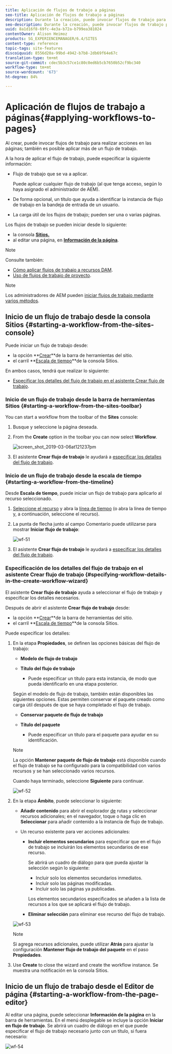 ```yaml
---
title: Aplicación de flujos de trabajo a páginas
seo-title: Aplicación de flujos de trabajo a páginas
description: Durante la creación, puede invocar flujos de trabajo para realizar acciones en las páginas; también es posible aplicar más de un flujo de trabajo.
seo-description: Durante la creación, puede invocar flujos de trabajo para realizar acciones en las páginas; también es posible aplicar más de un flujo de trabajo.
uuid: 8a1d16f8-69fc-4e3a-b72a-b799ea381024
contentOwner: Alison Heimoz
products: SG_EXPERIENCEMANAGER/6.4/SITES
content-type: reference
topic-tags: site-features
discoiquuid: 8556d20a-99bd-4942-b7b8-2db69f64e67c
translation-type: tm+mt
source-git-commit: cdec5b3c57ce1c80c0ed6b5cb7650b52cf9bc340
workflow-type: tm+mt
source-wordcount: '673'
ht-degree: 84%

---
```



# Aplicación de flujos de trabajo a páginas{#applying-workflows-to-pages}

Al crear, puede invocar flujos de trabajo para realizar acciones en las páginas; también es posible aplicar más de un flujo de trabajo.

A la hora de aplicar el flujo de trabajo, puede especificar la siguiente información:

* Flujo de trabajo que se va a aplicar.

   Puede aplicar cualquier flujo de trabajo (al que tenga acceso, según lo haya asignado el administrador de AEM).

* De forma opcional, un título que ayuda a identificar la instancia de flujo de trabajo en la bandeja de entrada de un usuario.
* La carga útil de los flujos de trabajo; pueden ser una o varias páginas.

Los flujos de trabajo se pueden iniciar desde lo siguiente:

* la consola **[Sitios.](#starting-a-workflow-from-the-sites-console)**
* al editar una página, en **[Información de la página](#starting-a-workflow-from-the-page-editor)**.

>[!NOTE]
>
>Consulte también:
>
>* [Cómo aplicar flujos de trabajo a recursos DAM](/help/assets/assets-workflow.md).
>* [Uso de flujos de trabajo de proyecto](/help/sites-authoring/projects-with-workflows.md).

>



>[!NOTE]
>
>Los administradores de AEM pueden [iniciar flujos de trabajo mediante varios métodos](/help/sites-administering/workflows-starting.md).

## Inicio de un flujo de trabajo desde la consola Sitios {#starting-a-workflow-from-the-sites-console}

Puede iniciar un flujo de trabajo desde:

* la opción **[Crear](#starting-a-workflow-from-the-sites-toolbar)**de la barra de herramientas del sitio.
* el carril **[Escala de tiempo](#starting-a-workflow-from-the-timeline)**de la consola Sitios.

En ambos casos, tendrá que realizar lo siguiente:

* [Especificar los detalles del flujo de trabajo en el asistente Crear flujo de trabajo](#specifying-workflow-details-in-the-create-workflow-wizard).

### Inicio de un flujo de trabajo desde la barra de herramientas Sitios {#starting-a-workflow-from-the-sites-toolbar}

You can start a workflow from the toolbar of the **Sites** console:

1. Busque y seleccione la página deseada. 

1. From the **Create** option in the toolbar you can now select **Workflow**.

   ![screen_shot_2019-03-06at121237pm](assets/screen_shot_2019-03-06at121237pm.png)

1. El asistente **Crear flujo de trabajo** le ayudará a [especificar los detalles del flujo de trabajo](#specifying-workflow-details-in-the-create-workflow-wizard).

### Inicio de un flujo de trabajo desde la escala de tiempo {#starting-a-workflow-from-the-timeline}

Desde **Escala de tiempo**, puede iniciar un flujo de trabajo para aplicarlo al recurso seleccionado.

1. [Seleccione el recurso](/help/sites-authoring/basic-handling.md#viewing-and-selecting-resources) y abra la [línea de tiempo](/help/sites-authoring/basic-handling.md#timeline) (o abra la línea de tiempo y, a continuación, seleccione el recurso).
1. La punta de flecha junto al campo Comentario puede utilizarse para mostrar **Iniciar flujo de trabajo**:

   ![wf-51](assets/wf-51.png)

1. El asistente **Crear flujo de trabajo** le ayudará a [especificar los detalles del flujo de trabajo](#specifying-workflow-details-in-the-create-workflow-wizard).

### Especificación de los detalles del flujo de trabajo en el asistente Crear flujo de trabajo {#specifying-workflow-details-in-the-create-workflow-wizard}

El asistente **Crear flujo de trabajo** ayuda a seleccionar el flujo de trabajo y especificar los detalles necesarios.

Después de abrir el asistente **Crear flujo de trabajo** desde:

* la opción **[Crear](#starting-a-workflow-from-the-sites-toolbar)**de la barra de herramientas del sitio.
* el carril **[Escala de tiempo](#starting-a-workflow-from-the-timeline)**de la consola Sitios.

Puede especificar los detalles:

1. En la etapa **Propiedades**, se definen las opciones básicas del flujo de trabajo:

   * **Modelo de flujo de trabajo**
   * **Título del flujo de trabajo**

      * Puede especificar un título para esta instancia, de modo que pueda identificarlo en una etapa posterior.

   Según el modelo de flujo de trabajo, también están disponibles las siguientes opciones. Estas permiten conservar el paquete creado como carga útil después de que se haya completado el flujo de trabajo.

   * **Conservar paquete de flujo de trabajo**
   * **Título del paquete**

      * Puede especificar un título para el paquete para ayudar en su identificación.
   >[!NOTE]
   >
   >La opción **Mantener paquete de flujo de trabajo** está disponible cuando el flujo de trabajo se ha configurado para la compatibilidad con varios recursos y se han seleccionado varios recursos.[](/help/sites-developing/workflows-models.md#configuring-a-workflow-for-multi-resource-support)

   Cuando haya terminado, seleccione **Siguiente** para continuar.

   ![wf-52](assets/wf-52.png)

1. En la etapa **Ámbito**, puede seleccionar lo siguiente:

   * **Añadir contenido** para abrir el explorador [de](/help/sites-authoring/author-environment-tools.md#path-browser) rutas y seleccionar recursos adicionales; en el navegador, toque o haga clic en **Seleccionar** para añadir contenido a la instancia de flujo de trabajo.
   * Un recurso existente para ver acciones adicionales:

      * **Incluir elementos secundarios** para especificar que en el flujo de trabajo se incluirán los elementos secundarios de ese recurso.

         Se abrirá un cuadro de diálogo para que pueda ajustar la selección según lo siguiente:

         * Incluir solo los elementos secundarios inmediatos.
         * Incluir solo las páginas modificadas.
         * Incluir solo las páginas ya publicadas.

         Los elementos secundarios especificados se añaden a la lista de recursos a los que se aplicará el flujo de trabajo.

      * **Eliminar selección** para eliminar ese recurso del flujo de trabajo.

   ![wf-53](assets/wf-53.png)

   >[!NOTE]
   >
   >Si agrega recursos adicionales, puede utilizar **Atrás** para ajustar la configuración **Mantener flujo de trabajo del paquete** en el paso **Propiedades**.

1. Use **Create** to close the wizard and create the workflow instance. Se muestra una notificación en la consola Sitios.

## Inicio de un flujo de trabajo desde el Editor de página {#starting-a-workflow-from-the-page-editor}

Al editar una página, puede seleccionar **Información de la página** en la barra de herramientas. En el menú desplegable se incluye la opción **Iniciar en flujo de trabajo**. Se abrirá un cuadro de diálogo en el que puede especificar el flujo de trabajo necesario junto con un título, si fuera necesario: 

![wf-54](assets/wf-54.png)

